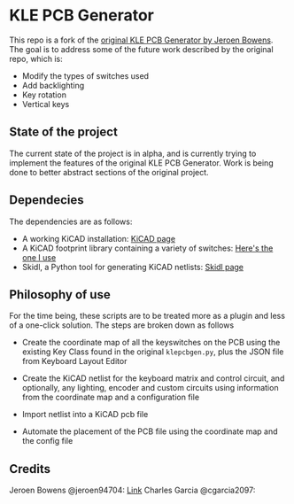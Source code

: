 # KLE PCB Generator

This repo is a fork of the [original KLE PCB Generator by Jeroen Bowens](https://github.com/jeroen94704/klepcbgen). The goal is to address some of the future work described by the original repo, which is:

- Modify the types of switches used
- Add backlighting
- Key rotation
- Vertical keys

## State of the project

The current state of the project is in alpha, and is currently trying to implement the features of the original KLE PCB Generator. Work is being done to better abstract sections of the original project.

## Dependecies

The dependencies are as follows:
- A working KiCAD installation: [KiCAD page](https://www.kicad.org/)
- A KiCAD footprint library containing a variety of switches: [Here's the one I use](https://github.com/perigoso/keyswitch-kicad-library)
- Skidl, a Python tool for generating KiCAD netlists: [Skidl page](https://xess.com/skidl/docs/_site/)

## Philosophy of use

For the time being, these scripts are to be treated more as a plugin and less of a one-click solution. The steps are broken down as follows

- Create the coordinate map of all the keyswitches on the PCB using the existing Key Class found in the original `klepcbgen.py`, plus the JSON file from Keyboard Layout Editor

- Create the KiCAD netlist for the keyboard matrix and control circuit, and optionally, any lighting, encoder and custom circuits using information from the coordinate map and a configuration file

- Import netlist into a KiCAD pcb file

- Automate the placement of the PCB file using the coordinate map and the config file

## Credits

Jeroen Bowens @jeroen94704: [Link](https://github.com/jeroen94704)
Charles Garcia @cgarcia2097:
